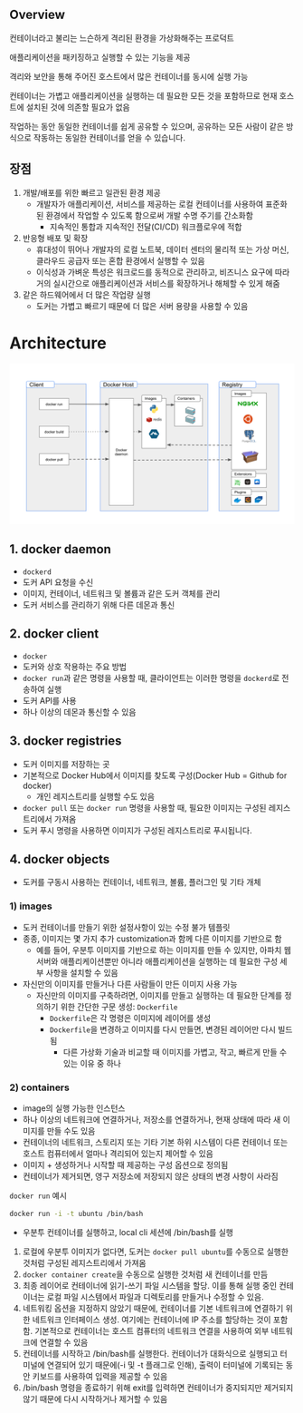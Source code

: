 ## Overview

컨테이너라고 불리는 느슨하게 격리된 환경을 가상화해주는 프로덕트 

애플리케이션을 패키징하고 실행할 수 있는 기능을 제공

격리와 보안을 통해 주어진 호스트에서 많은 컨테이너를 동시에 실행 가능 

컨테이너는 가볍고 애플리케이션을 실행하는 데 필요한 모든 것을 포함하므로 현재 호스트에 설치된 것에 의존할 필요가 없음

작업하는 동안 동일한 컨테이너를 쉽게 공유할 수 있으며, 공유하는 모든 사람이 같은 방식으로 작동하는 동일한 컨테이너를 얻을 수 있습니다.

## 장점
1. 개발/배포를 위한 빠르고 일관된 환경 제공
	- 개발자가 애플리케이션, 서비스를 제공하는 로컬 컨테이너를 사용하여 표준화된 환경에서 작업할 수 있도록 함으로써 개발 수명 주기를 간소화함
		- 지속적인 통합과 지속적인 전달(CI/CD) 워크플로우에 적합
2. 반응형 배포 및 확장
	- 휴대성이 뛰어나 개발자의 로컬 노트북, 데이터 센터의 물리적 또는 가상 머신, 클라우드 공급자 또는 혼합 환경에서 실행할 수 있음
	- 이식성과 가벼운 특성은 워크로드를 동적으로 관리하고, 비즈니스 요구에 따라 거의 실시간으로 애플리케이션과 서비스를 확장하거나 해체할 수 있게 해줌
3. 같은 하드웨어에서 더 많은 작업량 실행
	- 도커는 가볍고 빠르기 때문에 더 많은 서버 용량을 사용할 수 있음

# Architecture
![Docker Architecture](https://raw.githubusercontent.com/youngmin-gwon/what-i-studied/main/assets/docker_architecture.svg)
## 1. docker daemon
- `dockerd`
- 도커 API 요청을 수신
- 이미지, 컨테이너, 네트워크 및 볼륨과 같은 도커 객체를 관리
- 도커 서비스를 관리하기 위해 다른 데몬과 통신
## 2. docker client
- `docker`
- 도커와 상호 작용하는 주요 방법
- `docker run`과 같은 명령을 사용할 때, 클라이언트는 이러한 명령을 `dockerd`로 전송하여 실행
- 도커 API를 사용
- 하나 이상의 데몬과 통신할 수 있음
## 3. docker registries
- 도커 이미지를 저장하는 곳
- 기본적으로 Docker Hub에서 이미지를 찾도록 구성(Docker Hub = Github for docker)
	- 개인 레지스트리를 실행할 수도 있음
- `docker pull` 또는 `docker run` 명령을 사용할 때, 필요한 이미지는 구성된 레지스트리에서 가져옴
- 도커 푸시 명령을 사용하면 이미지가 구성된 레지스트리로 푸시됩니다.
## 4. docker objects
- 도커를 구동시 사용하는 컨테이너, 네트워크, 볼륨, 플러그인 및 기타 개체
### 1) images
- 도커 컨테이너를 만들기 위한 설정사항이 있는 수정 불가 템플릿
- 종종, 이미지는 몇 가지 추가 customization과 함께 다른 이미지를 기반으로 함
	- 예를 들어, 우분투 이미지를 기반으로 하는 이미지를 만들 수 있지만, 아파치 웹 서버와 애플리케이션뿐만 아니라 애플리케이션을 실행하는 데 필요한 구성 세부 사항을 설치할 수 있음
- 자신만의 이미지를 만들거나 다른 사람들이 만든 이미지 사용 가능
	- 자신만의 이미지를 구축하려면, 이미지를 만들고 실행하는 데 필요한 단계를 정의하기 위한 간단한 구문 생성: `Dockerfile`
		- `Dockerfile`은 각 명령은 이미지에 레이어를 생성
		- `Dockerfile`을 변경하고 이미지를 다시 만들면, 변경된 레이어만 다시 빌드됨 
			- 다른 가상화 기술과 비교할 때 이미지를 가볍고, 작고, 빠르게 만들 수 있는 이유 중 하나
### 2) containers
- image의 실행 가능한 인스턴스
- 하나 이상의 네트워크에 연결하거나, 저장소를 연결하거나, 현재 상태에 따라 새 이미지를 만들 수도 있음
- 컨테이너의 네트워크, 스토리지 또는 기타 기본 하위 시스템이 다른 컨테이너 또는 호스트 컴퓨터에서 얼마나 격리되어 있는지 제어할 수 있음
- 이미지 + 생성하거나 시작할 때 제공하는 구성 옵션으로 정의됨
- 컨테이너가 제거되면, 영구 저장소에 저장되지 않은 상태의 변경 사항이 사라짐

`docker run` 예시

```bash
docker run -i -t ubuntu /bin/bash
```

- 우분투 컨테이너를 실행하고, local cli 세션에 /bin/bash를 실행
1. 로컬에 우분투 이미지가 없다면, 도커는 `docker pull ubuntu`를 수동으로 실행한 것처럼 구성된 레지스트리에서 가져옴
2. `docker container create`을 수동으로 실행한 것처럼 새 컨테이너를 만듬
3. 최종 레이어로 컨테이너에 읽기-쓰기 파일 시스템을 할당. 이를 통해 실행 중인 컨테이너는 로컬 파일 시스템에서 파일과 디렉토리를 만들거나 수정할 수 있음.
4. 네트워킹 옵션을 지정하지 않았기 때문에, 컨테이너를 기본 네트워크에 연결하기 위한 네트워크 인터페이스 생성. 여기에는 컨테이너에 IP 주소를 할당하는 것이 포함함. 기본적으로 컨테이너는 호스트 컴퓨터의 네트워크 연결을 사용하여 외부 네트워크에 연결할 수 있음
5. 컨테이너를 시작하고 /bin/bash를 실행한다. 컨테이너가 대화식으로 실행되고 터미널에 연결되어 있기 때문에(-i 및 -t 플래그로 인해), 출력이 터미널에 기록되는 동안 키보드를 사용하여 입력을 제공할 수 있음
6. /bin/bash 명령을 종료하기 위해 exit를 입력하면 컨테이너가 중지되지만 제거되지 않기 때문에 다시 시작하거나 제거할 수 있음